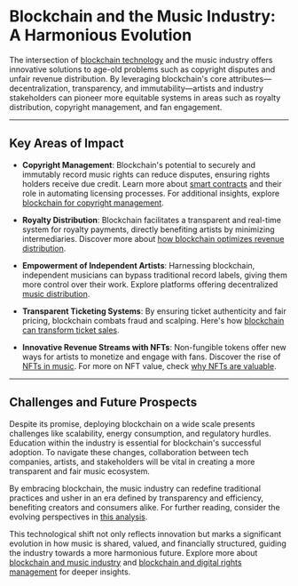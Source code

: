 # Blockchain and the Music Industry: A Harmonious Evolution

The intersection of [blockchain technology](https://en.wikipedia.org/wiki/Blockchain) and the music industry offers innovative solutions to age-old problems such as copyright disputes and unfair revenue distribution. By leveraging blockchain's core attributes—decentralization, transparency, and immutability—artists and industry stakeholders can pioneer more equitable systems in areas such as royalty distribution, copyright management, and fan engagement.

---

## Key Areas of Impact

- **Copyright Management**: Blockchain's potential to securely and immutably record music rights can reduce disputes, ensuring rights holders receive due credit. Learn more about [smart contracts](https://www.investopedia.com/terms/s/smart-contracts.asp) and their role in automating licensing processes. For additional insights, explore [blockchain for copyright management](https://www.license-token.com/wiki/blockchain-for-copyright-management).

- **Royalty Distribution**: Blockchain facilitates a transparent and real-time system for royalty payments, directly benefiting artists by minimizing intermediaries. Discover more about [how blockchain optimizes revenue distribution](https://www.forbes.com/sites/forbestechcouncil/2021/03/10/how-blockchain-could-solve-the-music-industrys-royalty-issues/).

- **Empowerment of Independent Artists**: Harnessing blockchain, independent musicians can bypass traditional record labels, giving them more control over their work. Explore platforms offering decentralized [music distribution](https://medium.com/@StephenSeelig/blockchain-in-the-music-industry-86e9a5f791d).

- **Transparent Ticketing Systems**: By ensuring ticket authenticity and fair pricing, blockchain combats fraud and scalping. Here's how [blockchain can transform ticket sales](https://cointelegraph.com/news/heres-how-blockchain-is-slowly-creeping-into-the-ticket-sales-market).

- **Innovative Revenue Streams with NFTs**: Non-fungible tokens offer new ways for artists to monetize and engage with fans. Discover the rise of [NFTs in music](https://www.rollingstone.com/pro/news/nfts-music-industry-guide-1146445/). For more on NFT value, check [why NFTs are valuable](https://www.license-token.com/wiki/why-are-nf-ts-valuable).

---

## Challenges and Future Prospects

Despite its promise, deploying blockchain on a wide scale presents challenges like scalability, energy consumption, and regulatory hurdles. Education within the industry is essential for blockchain's successful adoption. To navigate these changes, collaboration between tech companies, artists, and stakeholders will be vital in creating a more transparent and fair music ecosystem.

By embracing blockchain, the music industry can redefine traditional practices and usher in an era defined by transparency and efficiency, benefiting creators and consumers alike. For further reading, consider the evolving perspectives in [this analysis](https://hbr.org/2021/03/blockchain-could-help-musicians-make-money-again).

This technological shift not only reflects innovation but marks a significant evolution in how music is shared, valued, and financially structured, guiding the industry towards a more harmonious future. Explore more about [blockchain and music industry](https://www.license-token.com/wiki/blockchain-and-music-industry) and [blockchain and digital rights management](https://www.license-token.com/wiki/blockchain-and-digital-rights-management) for deeper insights.
